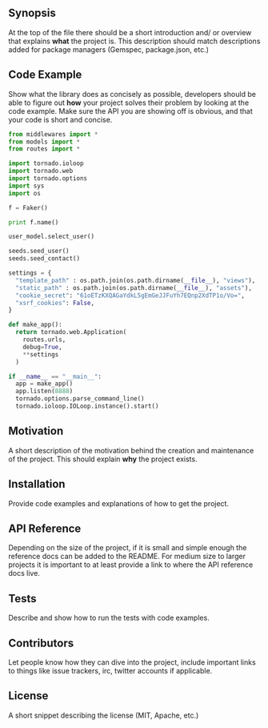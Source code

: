 ## Synopsis

At the top of the file there should be a short introduction and/ or overview that explains **what** the project is. This description should match descriptions added for package managers (Gemspec, package.json, etc.)

## Code Example

Show what the library does as concisely as possible, developers should be able to figure out **how** your project solves their problem by looking at the code example. Make sure the API you are showing off is obvious, and that your code is short and concise.
```python
from middlewares import *
from models import *
from routes import *

import tornado.ioloop
import tornado.web
import tornado.options
import sys
import os

f = Faker()

print f.name()

user_model.select_user()

seeds.seed_user()
seeds.seed_contact()

settings = {
  "template_path" : os.path.join(os.path.dirname(__file__), "views"),
  "static_path" : os.path.join(os.path.dirname(__file__), "assets"),
  "cookie_secret": "61oETzKXQAGaYdkL5gEmGeJJFuYh7EQnp2XdTP1o/Vo=",
  "xsrf_cookies": False,
}

def make_app():
  return tornado.web.Application(
    routes.urls,
    debug=True,
    **settings
  )

if __name__ == "__main__":
  app = make_app()
  app.listen(8888)
  tornado.options.parse_command_line()
  tornado.ioloop.IOLoop.instance().start()
```

## Motivation

A short description of the motivation behind the creation and maintenance of the project. This should explain **why** the project exists.

## Installation

Provide code examples and explanations of how to get the project.

## API Reference

Depending on the size of the project, if it is small and simple enough the reference docs can be added to the README. For medium size to larger projects it is important to at least provide a link to where the API reference docs live.

## Tests

Describe and show how to run the tests with code examples.

## Contributors

Let people know how they can dive into the project, include important links to things like issue trackers, irc, twitter accounts if applicable.

## License

A short snippet describing the license (MIT, Apache, etc.)